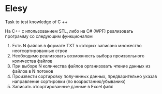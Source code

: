 # Elesy
Task to test knowledge of C ++

На С++ с ипользованием STL, либо на C# (WPF) реализовать программу со следующим функционалом
1. Есть N файлов в формате TXT в которых записано множество неотсортированных строк
2. Необходимо реализовать возможность выбора произвольного количества файлов
3. При выборе N количества файлов организовать чтение данных из файлов в N потоков
4. Произвести сортировку полученных данных, предварительно указав направление сортировки (по возрастанию/убыванию)
5. Записать отсортированные данные в Excel файл

